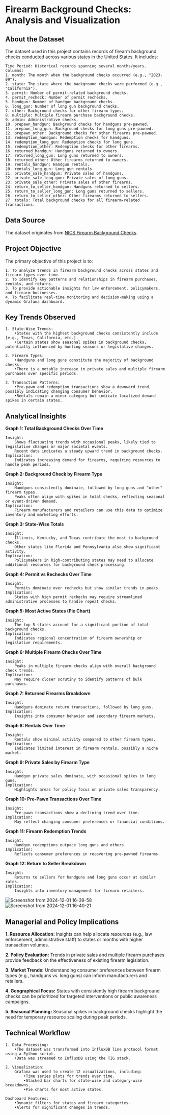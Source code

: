 # Firearm Background Checks: Analysis and Visualization

## About the Dataset

The dataset used in this project contains records of firearm background checks conducted across various states in the United States. It includes:

    Time Period: Historical records spanning several months/years.
    Columns:
    1. month: The month when the background checks occurred (e.g., "2023-09").
    2. state: The state where the background checks were performed (e.g., "California").
    3. permit: Number of permit-related background checks.
    4. permit_recheck: Number of permit rechecks.
    5. handgun: Number of handgun background checks.
    6. long_gun: Number of long gun background checks.
    7. other: Background checks for other firearm types.
    8. multiple: Multiple firearm purchase background checks.
    9. admin: Administrative checks.
    10. prepawn_handgun: Background checks for handguns pre-pawned.
    11. prepawn_long_gun: Background checks for long guns pre-pawned.
    12. prepawn_other: Background checks for other firearms pre-pawned.
    13. redemption_handgun: Redemption checks for handguns.
    14. redemption_long_gun: Redemption checks for long guns.
    15. redemption_other: Redemption checks for other firearms.
    16. returned_handgun: Handguns returned to owners.
    17. returned_long_gun: Long guns returned to owners.
    18. returned_other: Other firearms returned to owners.
    19. rentals_handgun: Handgun rentals.
    20. rentals_long_gun: Long gun rentals.
    21. private_sale_handgun: Private sales of handguns.
    22. private_sale_long_gun: Private sales of long guns.
    23. private_sale_other: Private sales of other firearms.
    24. return_to_seller_handgun: Handguns returned to sellers.
    25. return_to_seller_long_gun: Long guns returned to sellers.
    26. return_to_seller_other: Other firearms returned to sellers.
    27. totals: Total background checks for all firearm-related transactions.

## Data Source

The dataset originates from [NICS Firearm Background Checks](https://github.com/BuzzFeedNews/nics-firearm-background-checks/tree/master/data).

## Project Objective

The primary objective of this project is to:

    1. To analyze trends in firearm background checks across states and firearm types over time.
    2. To identify key patterns and relationships in firearm purchases, rentals, and returns.
    3. To provide actionable insights for law enforcement, policymakers, and firearm businesses.
    4. To facilitate real-time monitoring and decision-making using a dynamic Grafana dashboard.
    
## Key Trends Observed

    1. State-Wise Trends:
        •States with the highest background checks consistently include [e.g., Texas, California, etc.].
        •Certain states show seasonal spikes in background checks, potentially influenced by hunting seasons or legislative changes.

    2. Firearm Types:
        •Handguns and long guns constitute the majority of background checks.
        •There is a notable increase in private sales and multiple firearm purchases over specific periods.

    3. Transaction Patterns:
        •Pre-pawn and redemption transactions show a downward trend, possibly indicating changing consumer behavior.
        •Rentals remain a minor category but indicate localized demand spikes in certain states.

## Analytical Insights

**Graph 1: Total Background Checks Over Time**

    Insight:
        Shows fluctuating trends with occasional peaks, likely tied to legislative changes or major societal events.
        Recent data indicates a steady upward trend in background checks.
    Implication:
        Indicates increasing demand for firearms, requiring resources to handle peak periods.

**Graph 2: Background Check by Firearm Type**

    Insight:
        Handguns consistently dominate, followed by long guns and "other" firearm types.
        Peaks often align with spikes in total checks, reflecting seasonal or event-driven demand.
    Implication:
        Firearm manufacturers and retailers can use this data to optimize inventory and marketing efforts.

**Graph 3: State-Wise Totals**

    Insight:
        Illinois, Kentucky, and Texas contribute the most to background checks.
        Other states like Florida and Pennsylvania also show significant activity.
    Implication:
        Policymakers in high-contributing states may need to allocate additional resources for background check processing.

**Graph 4: Permit vs Rechecks Over Time**

    Insight:
        Permits dominate over rechecks but show similar trends in peaks.
    Implication:
        States with high permit rechecks may require streamlined administrative processes to handle repeat checks.

**Graph 5: Most Active States (Pie Chart)**

    Insight:
        The top 5 states account for a significant portion of total background checks.
    Implication:
        Indicates regional concentration of firearm ownership or legislative requirements.

**Graph 6: Multiple Firearm Checks Over Time**

    Insight:
        Peaks in multiple firearm checks align with overall background check trends.
    Implication:
        May require closer scrutiny to identify patterns of bulk purchases.

**Graph 7: Returned Firearms Breakdown**

    Insight:
        Handguns dominate return transactions, followed by long guns.
    Implication:
        Insights into consumer behavior and secondary firearm markets.

**Graph 8: Rentals Over Time**

    Insight:
        Rentals show minimal activity compared to other firearm types.
    Implication:
        Indicates limited interest in firearm rentals, possibly a niche market.

**Graph 9: Private Sales by Firearm Type**

    Insight:
        Handgun private sales dominate, with occasional spikes in long guns.
    Implication:
        Highlights areas for policy focus on private sales transparency.

**Graph 10: Pre-Pawn Transactions Over Time**

    Insight:
        Pre-pawn transactions show a declining trend over time.
    Implication:
        May reflect changing consumer preferences or financial conditions.

**Graph 11: Firearm Redemption Trends**

    Insight:
        Handgun redemptions outpace long guns and others.
    Implication:
        Reflects consumer preferences in recovering pre-pawned firearms.

**Graph 12: Return to Seller Breakdown**

    Insight:
        Returns to sellers for handguns and long guns occur at similar rates.
    Implication:
        Insights into inventory management for firearm retailers.

![Screenshot from 2024-12-01 16-39-58](https://github.com/user-attachments/assets/9a80d623-dca1-4028-bce9-ba0bf28bb223)
![Screenshot from 2024-12-01 16-40-21](https://github.com/user-attachments/assets/a2456559-2f35-488c-a952-84679a81880e)

## Managerial and Policy Implications

**1. Resource Allocation:** Insights can help allocate resources (e.g., law enforcement, administrative staff) to states or months with higher transaction volumes.

**2. Policy Evaluation:** Trends in private sales and multiple firearm purchases provide feedback on the effectiveness of existing firearm legislation.

**3. Market Trends:** Understanding consumer preferences between firearm types (e.g., handguns vs. long guns) can inform manufacturers and retailers.

**4. Geographical Focus:** States with consistently high firearm background checks can be prioritized for targeted interventions or public awareness campaigns.

**5. Seasonal Planning:** Seasonal spikes in background checks highlight the need for temporary resource scaling during peak periods.

## Technical Workflow

    1. Data Processing:
        •The dataset was transformed into InfluxDB line protocol format using a Python script.
        •Data was streamed to InfluxDB using the TIG stack.

    2. Visualization:
        Grafana was used to create 12 visualizations, including:
            •Time series plots for trends over time.
            •Stacked bar charts for state-wise and category-wise breakdowns.
            •Pie charts for most active states.

    Dashboard Features:
        •Dynamic filters for states and firearm categories.
        •Alerts for significant changes in trends.
